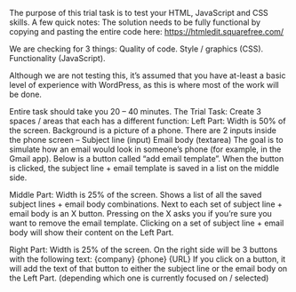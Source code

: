The purpose of this trial task is to test your HTML, JavaScript and CSS skills.
A few quick notes:
The solution needs to be fully functional by copying and pasting the entire code here:
https://htmledit.squarefree.com/

We are checking for 3 things:
Quality of code.
Style / graphics (CSS).
Functionality (JavaScript).

Although we are not testing this, it’s assumed that you have at-least a basic level of experience with WordPress, as this is where most of the work will be done.

Entire task should take you 20 – 40 minutes.
The Trial Task:
Create 3 spaces / areas that each has a different function:
Left Part:
Width is 50% of the screen.
Background is a picture of a phone.
There are 2 inputs inside the phone screen –
Subject line (input)
Email body (textarea)
The goal is to simulate how an email would look in someone’s phone (for example, in the Gmail app).
Below is a button called “add email template”.
When the button is clicked, the subject line + email template is saved in a list on the middle side.

Middle Part:
Width is 25% of the screen.
Shows a list of all the saved subject lines + email body combinations.
Next to each set of subject line + email body is an X button.
Pressing on the X asks you if you’re sure you want to remove the email template.
Clicking on a set of subject line + email body will show their content on the Left Part.

Right Part:
Width is 25% of the screen.
On the right side will be 3 buttons with the following text:
{company}
{phone}
{URL}
If you click on a button, it will add the text of that button to either the subject line or the email body on the Left Part. (depending which one is currently focused on / selected)
